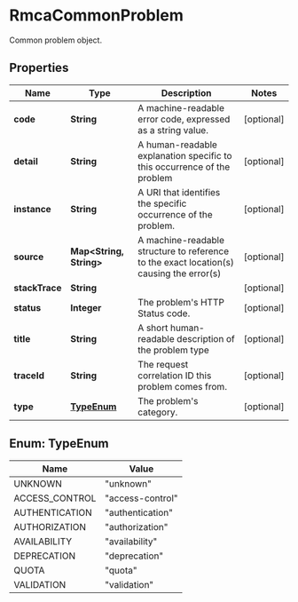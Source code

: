 

# RmcaCommonProblem

Common problem object.

## Properties

| Name | Type | Description | Notes |
|------------ | ------------- | ------------- | -------------|
|**code** | **String** | A machine-readable  error code, expressed as a string value. |  [optional] |
|**detail** | **String** | A human-readable explanation specific to this occurrence of the problem |  [optional] |
|**instance** | **String** | A URI that identifies the specific occurrence of the problem. |  [optional] |
|**source** | **Map&lt;String, String&gt;** | A machine-readable structure to reference to the exact location(s) causing the error(s) |  [optional] |
|**stackTrace** | **String** |  |  [optional] |
|**status** | **Integer** | The problem&#39;s HTTP Status code. |  [optional] |
|**title** | **String** | A short human-readable description of the problem type |  [optional] |
|**traceId** | **String** | The request correlation ID this problem comes from. |  [optional] |
|**type** | [**TypeEnum**](#TypeEnum) | The problem&#39;s category. |  [optional] |



## Enum: TypeEnum

| Name | Value |
|---- | -----|
| UNKNOWN | &quot;unknown&quot; |
| ACCESS_CONTROL | &quot;access-control&quot; |
| AUTHENTICATION | &quot;authentication&quot; |
| AUTHORIZATION | &quot;authorization&quot; |
| AVAILABILITY | &quot;availability&quot; |
| DEPRECATION | &quot;deprecation&quot; |
| QUOTA | &quot;quota&quot; |
| VALIDATION | &quot;validation&quot; |



